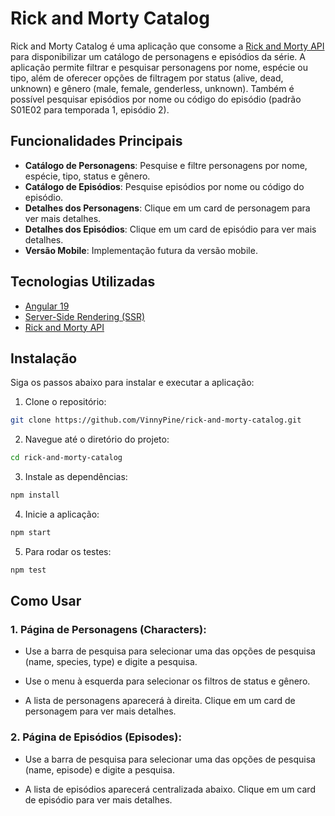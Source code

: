 # Rick and Morty Catalog

Rick and Morty Catalog é uma aplicação que consome a [Rick and Morty API](https://rickandmortyapi.com/) para disponibilizar um catálogo de personagens e episódios da série. A aplicação permite filtrar e pesquisar personagens por nome, espécie ou tipo, além de oferecer opções de filtragem por status (alive, dead, unknown) e gênero (male, female, genderless, unknown). Também é possível pesquisar episódios por nome ou código do episódio (padrão S01E02 para temporada 1, episódio 2).

## Funcionalidades Principais

- **Catálogo de Personagens**: Pesquise e filtre personagens por nome, espécie, tipo, status e gênero.
- **Catálogo de Episódios**: Pesquise episódios por nome ou código do episódio.
- **Detalhes dos Personagens**: Clique em um card de personagem para ver mais detalhes.
- **Detalhes dos Episódios**: Clique em um card de episódio para ver mais detalhes.
- **Versão Mobile**: Implementação futura da versão mobile.

## Tecnologias Utilizadas

- [Angular 19](https://angular.dev/)
- [Server-Side Rendering (SSR)](https://angular.dev/guide/ssr)
- [Rick and Morty API](https://rickandmortyapi.com/)

## Instalação

Siga os passos abaixo para instalar e executar a aplicação:

1. Clone o repositório:
```bash
git clone https://github.com/VinnyPine/rick-and-morty-catalog.git
```

2. Navegue até o diretório do projeto:
```bash
cd rick-and-morty-catalog
```

3. Instale as dependências:
```bash
npm install
```

4. Inicie a aplicação:
```bash
npm start
```
5. Para rodar os testes:
```bash
npm test
```


## Como Usar
### 1. Página de Personagens (Characters):

- Use a barra de pesquisa para selecionar uma das opções de pesquisa (name, species, type) e digite a pesquisa.

- Use o menu à esquerda para selecionar os filtros de status e gênero.

- A lista de personagens aparecerá à direita. Clique em um card de personagem para ver mais detalhes.

### 2. Página de Episódios (Episodes):

- Use a barra de pesquisa para selecionar uma das opções de pesquisa (name, episode) e digite a pesquisa.

- A lista de episódios aparecerá centralizada abaixo. Clique em um card de episódio para ver mais detalhes.
